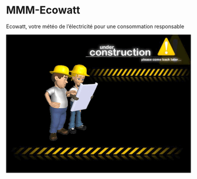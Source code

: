 # MMM-Ecowatt

Ecowatt, votre météo de l’électricité pour une consommation responsable

![](https://raw.githubusercontent.com/bugsounet/coding/main/underconstruction.gif)
